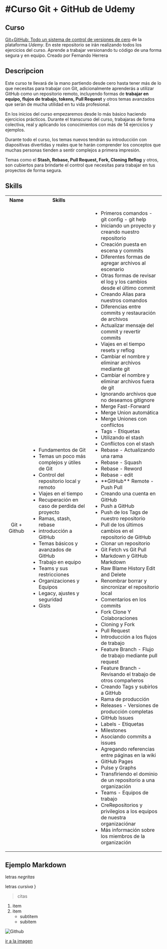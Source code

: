 #Curso Git + GitHub de Udemy
=========================
## Curso
[Git+GitHub: Todo un sistema de control de versiones de cero](https://www.udemy.com/git-github) de la plataforma _Udemy_.
En este repositorio se irán realizando todos los ejercicios del curso.
Aprende a trabajar versionando tu código de una forma segura y en equipo.
Creado por Fernando Herrera
 
 ## Descripcion
 Este curso te llevará de la mano partiendo desde cero hasta tener más de lo que necesitas para trabajar con Git, adicionalmente aprenderás a utilizar GitHub como un repositorio remoto, incluyendo formas de 
 **trabajar en equipo, flujos de trabajo, tokens, Pull Request** y otros temas avanzados que serán de mucha utilidad en tu vida profesional.

En los inicios del curso empezaremos desde lo más básico haciendo ejercicios prácticos. Durante el transcurso del curso, trabajaras de forma colectiva, real y aplicando los conocimientos con más de 14 ejercicios y ejemplos. 

Durante todo el curso, los temas nuevos tendrán su introducción con diapositivas divertidas y reales que te harán comprender los conceptos que muchas personas tienden a sentir complejos a primera impresión.

Temas como el **Stash, Rebase, Pull Request, Fork, Cloning Reflog** y otros, son cubiertos para brindarte el control que necesitas para trabajar en tus proyectos de forma segura.

 ## Skills
 <table>
  <tbody>
    <tr>
      <th align="center">Name</th>
      <th align="center">Skills</th>
    </tr>
    <tr>
      <td align="center">Git + Github</td>
      <td>
        <ul>
           <li> Fundamentos de Git </li>
           <li>Temas un poco más complejos y útiles de Git </li>
           <li> Control del repositorio local y remoto  </li>
           <li>Viajes en el tiempo </li>
           <li>Recuperación en caso de perdida del proyecto </li>
           <li> Ramas, stash, rebase</li>
           <li>introducción a GitHub   </li>
           <li>Temas básicos y avanzados de GitHub    </li>
           <li>Trabajo en equipo      </li>
           <li> Teams y sus restricciones   </li>
           <li> Organizaciones y Equipos   </li>
           <li> Legacy, ajustes y seguridad</li>
                    <li> Gists</li>
        </ul>
      </td>
           <td>
        <ul>
         <li> Primeros comandos - git config - git help </li>
         <li> Iniciando un proyecto y creando nuestro repositorio </li>
         <li>  Creación puesta en escena y commits </li>
         <li>  Diferentes formas de agregar archivos al escenario </li>
         <li> Otras formas de revisar el log y los cambios desde el último commit </li>
         <li> Creando Alias para nuestros comandos </li>
         <li> Diferencias entre commits y restauración de archivos </li>
         <li> Actualizar mensaje del commit y revertir commits </li>
         <li> Viajes en el tiempo resets y reflog </li>
         <li> Cambiar el nombre y eliminar archivos mediante git </li>
         <li>  Cambiar el nombre y eliminar archivos fuera de git </li>
         <li> Ignorando archivos que no deseamos gitignore </li>
         <li> Merge Fast-Forward </li>
         <li> Merge Union automática </li>
         <li> Merge Uniones con conflictos </li>
         <li> Tags - Etiquetas </li>
         <li>  Utilizando el stash </li>
         <li> Conflictos con el stash </li>
         <li> Rebase - Actualizando una rama </li>
         <li> Rebase - Squash </li>
         <li> Rebase - Reword </li>
         <li> Rebase - edit </li>
         <li>  **GitHub** Remote - Push  Pull </li>         
          <li> Creando una cuenta en GitHub </li>
         <li> Push a GitHub </li>
         <li> Push de los Tags de nuestro repositorio </li>
         <li> Pull de los últimos cambios en el repositorio de GitHub </li>
         <li> Clonar un repositorio </li>
         <li> Git Fetch vs Git Pull </li>
         <li> Markdown y GitHub Markdown </li>
         <li> Raw Blame History Edit and Delete </li>
         <li> Renombrar borrar y sincronizar el repositorio local </li>
         <li> Comentarios en los commits </li>
         <li> Fork Clone Y Colaboraciones </li>
         <li> Cloning y Fork </li>
         <li> Pull Request </li>
         <li> Introducción a los flujos de trabajo </li>   
         <li>  Feature Branch - Flujo de trabajo mediante pull request </li>
         <li> Feature Branch - Revisando el trabajo de otros compañeros </li>
         <li> Creando Tags y subirlos a GitHub </li>
         <li> Rama de producción </li>   
         <li> Releases - Versiones de producción completas </li>
         <li> GitHub Issues </li>
         <li> Labels - Etiquetas </li>
         <li> Milestones </li>   
         <li> Asociando commits a issues </li>
         <li> Agregando referencias entre páginas en la wiki </li>
         <li>  GitHub Pages </li>
         <li> Pulse y Graphs </li>   
         <li> Transfiriendo el dominio de un repositorio a una organización </li>
         <li> Teams - Equipos de trabajo </li>
         <li> CreRepositorios y privilegios a los equipos de nuestra organizaciónar </li>
         <li> Más información sobre los miembros de la organización </li>   
        </ul>
      </td>
    </tr>
    <tr>
  </tbody>
</table>
 
  ## Ejemplo Markdown
 letras *negritas*
 
 letras _cursiva_
 }
 
 >citas
 
 1. item
 2. item
      * subtitem
      * subitem

![Github](https://www.enriquedans.com/wp-content/uploads/2018/06/GitHub-Octocat.jpg)

[ir a la imagen](https://www.enriquedans.com/wp-content/uploads/2018/06/GitHub-Octocat.jpg)

